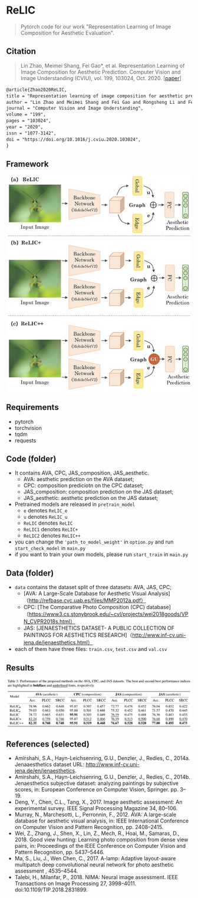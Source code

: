 # ReLIC
> Pytorch code for our work "Representation Learning of Image Composition for Aesthetic Evaluation".

## Citation

> Lin Zhao, Meimei Shang, Fei Gao*, et al. Representation Learning of Image Composition for Aesthetic Prediction. Computer Vision and Image Understanding (CVIU), vol. 199, 103024, Oct. 2020. [[paper](https://www.sciencedirect.com/science/article/abs/pii/S1077314220300801)]

```latex
@article{Zhao2020ReLIC,
title = "Representation learning of image composition for aesthetic prediction",
author = "Lin Zhao and Meimei Shang and Fei Gao and Rongsheng Li and Fei Huang and Jun Yu",
journal = "Computer Vision and Image Understanding",
volume = "199",
pages = "103024",
year = "2020",
issn = "1077-3142",
doi = "https://doi.org/10.1016/j.cviu.2020.103024",
}
```



## Framework

<img src="ReLIC.jpg" width = "500" alt="framework" align=center />



## Requirements

- pytorch 
- torchvision
- tqdm
- requests

## Code (folder)

- It contains AVA, CPC, JAS_composition, JAS_aesthetic.
  - AVA: aesthetic prediction on the AVA dataset;
  - CPC: composition prediciotn on the CPC dataset;
  - JAS_composition: composition prediction on the JAS dataset;
  - JAS_aesthetic: aesthetic prediction on the JAS dataset;
- Pretrained models are released in ``pretrain_model``
  - ``e`` denotes ``ReLIC_e``
  - ``u`` denotes ``ReLIC_u``
  - ``ReLIC`` denotes ``ReLIC``
  - ``ReLIC1`` denotes ``ReLIC+``
  - ``ReLIC2`` denotes ``ReLIC++``
- you can change the ``'path_to_model_weight'`` in ``option.py`` and run ``start_check_model`` in ``main.py``
- if you want to train your own models, please run ``start_train`` in ``main.py``  

## Data (folder)

- ``data`` contains the dataset split of three datasets: AVA, JAS, CPC; 
  - [AVA: A Large-Scale Database for Aesthetic Visual Analysis]（http://refbase.cvc.uab.es/files/MMP2012a.pdf）
  - CPC: [The Comparative Photo Composition (CPC) database]（https://www3.cs.stonybrook.edu/~cvl/projects/wei2018goods/VPN_CVPR2018s.html）
  - JAS: [JENAESTHETICS DATASET- A PUBLIC COLLECTION OF PAINTINGS FOR AESTHETICS RESEARCH]（http://www.inf-cv.uni-jena.de/jenaesthetics.html）
- each of them have three files: ``train.csv``, ``test.csv`` and ``val.csv`` 

## Results

![results.png](results.png)

## References (selected)

- Amirshahi, S.A., Hayn-Leichsenring, G.U., Denzler, J., Redies, C., 2014a. Jenaaesthetics dataset URL: http://www.inf-cv.uni-jena.de/en/jenaesthetics.
- Amirshahi, S.A., Hayn-Leichsenring, G.U., Denzler, J., Redies, C., 2014b. Jenaesthetics subjective dataset: analyzing paintings by subjective scores, in: European Conference on Computer Vision, Springer. pp. 3–19.
- Deng, Y., Chen, C.L., Tang, X., 2017. Image aesthetic assessment: An experimental survey. IEEE Signal Processing Magazine 34, 80–106.
- Murray, N., Marchesotti, L., Perronnin, F., 2012. AVA: A large-scale database for aesthetic visual analysis, in: IEEE International Conference on Computer Vision and Pattern Recognition, pp. 2408–2415.
- Wei, Z., Zhang, J., Shen, X., Lin, Z., Mech, R., Hoai, M., Samaras, D., 2018. Good view hunting: Learning photo composition from dense view pairs, in: Proceedings of the IEEE Conference on Computer Vision and Pattern Recognition, pp. 5437–5446.
- Ma, S., Liu, J., Wen Chen, C., 2017. A-lamp: Adaptive layout-aware multipatch deep convolutional neural network for photo aesthetic assessment , 4535–4544.
- Talebi, H., Milanfar, P., 2018. NIMA: Neural image assessment. IEEE Transactions on Image Processing 27, 3998–4011. doi:10.1109/TIP.2018.2831899.